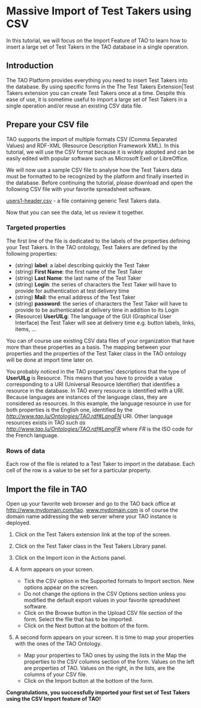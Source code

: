<!--
parent: Tutorials
created_at: '2011-09-13 11:20:33'
updated_at: '2013-03-13 12:47:04'
authors:
    - 'Jérôme Bogaerts'
tags:
    - Tutorials
-->

# Massive Import of Test Takers using CSV

In this tutorial, we will focus on the Import Feature of TAO to learn how to insert a large set of Test Takers in the TAO database in a single operation.

## Introduction

The TAO Platform provides everything you need to insert Test Takers into the database. By using specific forms in the The Test Takers Extension|Test Takers extension you can create Test Takers once at a time. Despite this ease of use, it is sometime useful to import a large set of Test Takers in a single operation and/or reuse an existing CSV data file.

## Prepare your CSV file

TAO supports the import of multiple formats CSV (Comma Separated Values) and RDF-XML (Resource Description Framework XML). In this tutorial, we will use the CSV format because it is widely adopted and can be easily edited with popular software such as Microsoft Exell or LibreOffice.

We will now use a sample CSV file to analyse how the Test Takers data must be formatted to be recognized by the platform and finally inserted in the database. Before continuing the tutorial, please download and open the following CSV file with your favorite spreadsheet software.

[users1-header.csv](../resources/users1-header.csv) - a file containing generic Test Takers data.

Now that you can see the data, let us review it together.

### Targeted properties

The first line of the file is dedicated to the labels of the properties defining your Test Takers. In the TAO ontology, Test Takers are defined by the following properties:

-   (string) **label**: a label describing quickly the Test Taker
-   (string) **First Name**: the first name of the Test Taker
-   (string) **Last Name**: the last name of the Test Taker
-   (string) **Login**: the series of characters the Test Taker will have to provide for authentication at test delivery time
-   (string) **Mail**: the email address of the Test Taker
-   (string) **password**: the series of characters the Test Taker will have to provide to be authenticated at delivery time in addition to its Login
-   (Resource) **UserUILg**: The language of the GUI (Graphical User Interface) the Test Taker will see at delivery time e.g. button labels, links, items, …

You can of course use existing CSV data files of your organization that have more than these properties as a basis. The mapping between your properties and the properties of the Test Taker class in the TAO ontology will be done at import time later on.

You probably noticed in the TAO properties’ descriptions that the type of **UserUILg** is Resource. This means that you have to provide a value corresponding to a URI (Universal Resource Identifier) that identifies a resource in the database. In TAO every resource is identified with a URI. Because languages are instances of the language class, they are considered as resources. In this example, the language resource in use for both properties is the English one, identified by the *http://www.tao.lu/Ontologies/TAO.rdf#LangEN* URI. Other language resources exists in TAO such *as http://www.tao.lu/Ontologies/TAO.rdf#LangFR* where *FR* is the ISO code for the French language.

### Rows of data

Each row of the file is related to a Test Taker to import in the database. Each cell of the row is a value to be set for a particular property.

## Import the file in TAO

Open up your favorite web browser and go to the TAO back office at http://www.mydomain.com/tao. www.mydomain.com is of course the domain name addressing the web server where your TAO instance is deployed.

1. Click on the Test Takers extension link at the top of the screen.
2. Click on the Test Taker class in the Test Takers Library panel.
3. Click on the Import icon in the Actions panel.
4. A form appears on your screen.
    - Tick the CSV option in the Supported formats to Import section. New options appear on the screen.
    - Do not change the options in the CSV Options section unless you modified the default export values in your favorite spreadsheet software.
    - Click on the Browse button in the Upload CSV file section of the form. Select the file that has to be imported.
    - Click on the Next button at the bottom of the form.

5. A second form appears on your screen. It is time to map your properties with the ones of the TAO Ontology.

   - Map your properties to TAO ones by using the lists in the Map the properties to the CSV columns section of the form. Values on the left are properties of TAO. Values on the right, in the lists, are the columns of your CSV file.
   - Click on the Import button at the bottom of the form.

**Congratulations, you successfully imported your first set of Test Takers using the CSV Import feature of TAO!**


